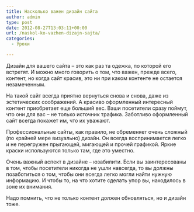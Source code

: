 ```yaml
---
title: Насколько важен дизайн сайта
author: admin
type: post
date: 2012-08-27T13:03:11+00:00
url: /naskol-ko-vazhen-dizajn-sajta/
categories:
  - Уроки

---
```

Дизайн для вашего сайта – это как раз та одежка, по которой его встретят. И можно много говорить о том, что важен, прежде всего, контент, но когда сайт красив, это ни при каком контенте не остается незамеченным. 

На такой сайт всегда приятно вернуться снова и снова, даже из эстетических соображений. А красиво оформленный интересный контент приобретает еще больший вес. Ваши посетители сразу поймут, что они для вас – не только источник трафика. Заботливо оформленный сайт всегда покажет им, что их уважают.

Профессиональные сайты, как правило, не обременяет очень сложный (по крайней мере визуально) дизайн. Он всегда воспринимается легко и не перегружен прыгающей, мигающей и прочей графикой. Яркие краски используются только там, где это уместно. 

Очень важный аспект в дизайне – юзабилити. Если вы заинтересованы в том, чтобы посетители никогда не ушли навсегда, то вы должны позаботиться о том, чтобы они всегда легко могли найти нужную информацию. И чтобы то, на что хотите сделать упор вы, находилось в зоне их внимания. 

Надо помнить, что не только контент должен обновляться, но и дизайн тоже.